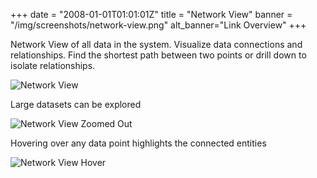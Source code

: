 +++
date = "2008-01-01T01:01:01Z"
title = "Network View"
banner = "/img/screenshots/network-view.png"
alt_banner="Link Overview"
+++

Network View of all data in the system. Visualize data connections and relationships. Find the shortest path between two points or drill down to isolate relationships.

<!--more-->

![Network View](/img/screenshots/network-view.png)

Large datasets can be explored

![Network View Zoomed Out](/img/screenshots/network-view-zoomed-out.png)

Hovering over any data point highlights the connected entities

![Network View Hover](/img/screenshots/network-view-hover.png)